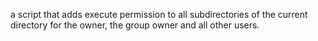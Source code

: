  a script that adds execute permission to all subdirectories of the current directory for the owner, the group owner and all other users.
